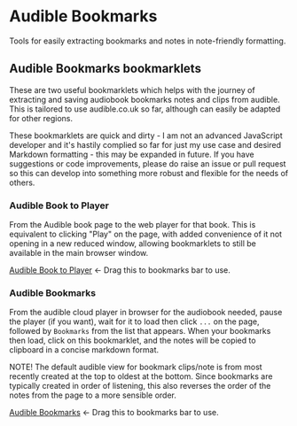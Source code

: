 # Audible Bookmarks
Tools for easily extracting bookmarks and notes in note-friendly formatting.

## Audible Bookmarks bookmarklets
These are two useful bookmarklets which helps with the journey of extracting and saving audiobook bookmarks notes and clips from audible. This is tailored to use audible.co.uk so far, although can easily be adapted for other regions.

These bookmarklets are quick and dirty - I am not an advanced JavaScript developer and it's hastily complied so far for just my use case and desired Markdown formatting - this may be expanded in future. If you have suggestions or code improvements, please do raise an issue or pull request so this can develop into something more robust and flexible for the needs of others.


### Audible Book to Player
From the Audible book page to the web player for that book. This is equivalent to clicking "Play" on the page, with added convenience of it not opening in a new reduced window, allowing bookmarklets to still be available in the main browser window.

<a href='javascript:location.href=location.href.replace(/\?.+/,"").replace(/.co.uk\/.+\//,".co.uk/webplayer?asin=");'>Audible Book to Player</a> <- Drag this to bookmarks bar to use.


### Audible Bookmarks
From the audible cloud player in browser for the audiobook needed, pause the player (if you want), wait for it to load then click `...` on the page, followed by `Bookmarks` from the list that appears. When your bookmarks then load, click on this bookmarklet, and the notes will be copied to clipboard in a concise markdown format.

NOTE! The default audible view for bookmark clips/note is from most recently created at the top to oldest at the bottom. Since bookmarks are typically created in order of listening, this also reverses the order of the notes from the page to a more sensible order.

<a href="javascript:(function(){allBookmarks=[...document.querySelectorAll('.adblCpBookmarkArea:not(#adbl-cp-bookmark-list-row-\\{0\\}')].reverse(),allBookmarksFormatted='',allBookmarks.forEach((o=>{chapterAndTimeStamp=o.querySelector('.adblCpBookmarkPosition').innerText,bookmarkNoteText=o.querySelector('.adblCpBookmarkNote').innerText,bookmarkLinkAddress=o.querySelector('.adblCpBookmarkStart').href,formattedFullBookmarkNote='\''+bookmarkNoteText.trim()+'\'\r\n*'+chapterAndTimeStamp.trim()+' - [Bookmark Link]('+bookmarkLinkAddress+')*',bookmarkNoteText.trim().length>0&&(allBookmarksFormatted=allBookmarksFormatted+'\r\n\r\n'+formattedFullBookmarkNote)})),allBookmarks[0].focus(),navigator.clipboard.writeText(allBookmarksFormatted);})()">Audible Bookmarks</a> <- Drag this to bookmarks bar to use.

